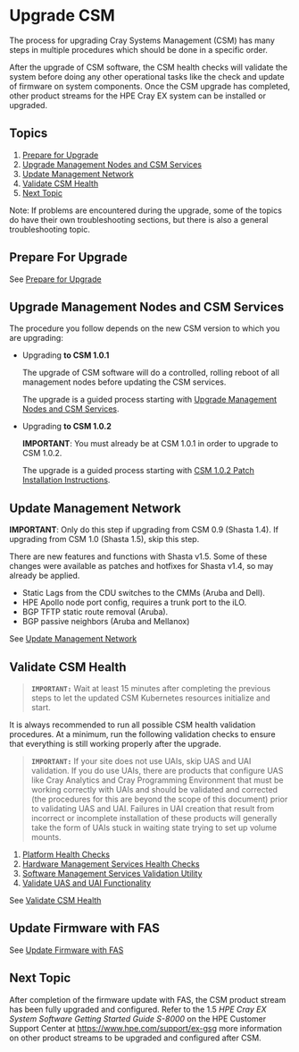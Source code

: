 # Upgrade CSM

The process for upgrading Cray Systems Management (CSM) has many steps in multiple procedures which should be done in a specific order.

After the upgrade of CSM software, the CSM health checks will validate the system before doing any other operational
tasks like the check and update of firmware on system components. Once the CSM upgrade has completed, other
product streams for the HPE Cray EX system can be installed or upgraded.

## Topics

1. [Prepare for Upgrade](#prepare_for_upgrade)
1. [Upgrade Management Nodes and CSM Services](#upgrade_management_nodes_csm_services)
1. [Update Management Network](#update_management_network)
1. [Validate CSM Health](#validate_csm_health)
1. [Next Topic](#next_topic)

Note: If problems are encountered during the upgrade, some of the topics do have their own troubleshooting
sections, but there is also a general troubleshooting topic.

<a name="prepare_for_upgrade"></a>
## Prepare For Upgrade

See [Prepare for Upgrade](prepare_for_upgrade.md)

<a name="upgrade_management_nodes_csm_services"></a>
## Upgrade Management Nodes and CSM Services

The procedure you follow depends on the new CSM version to which you are upgrading:
   
* Upgrading **to CSM 1.0.1**

    The upgrade of CSM software will do a controlled, rolling reboot of all management nodes before updating the CSM services.

    The upgrade is a guided process starting with [Upgrade Management Nodes and CSM Services](1.0.1/README.md).

* Upgrading **to CSM 1.0.2**
   
    **IMPORTANT**: You must already be at CSM 1.0.1 in order to upgrade to CSM 1.0.2.
  
    The upgrade is a guided process starting with [CSM 1.0.2 Patch Installation Instructions](1.0.2/README.md).

<a name="update_management_network"></a>
## Update Management Network

**IMPORTANT**: Only do this step if upgrading from CSM 0.9 (Shasta 1.4). If upgrading from CSM 1.0 (Shasta 1.5), skip this step.

There are new features and functions with Shasta v1.5. Some of these changes were available as patches and hotfixes
for Shasta v1.4, so may already be applied.
* Static Lags from the CDU switches to the CMMs (Aruba and Dell).
* HPE Apollo node port config, requires a trunk port to the iLO.
* BGP TFTP static route removal (Aruba).
* BGP passive neighbors (Aruba and Mellanox)

See [Update Management Network](update_management_network.md)

<a name="validate_csm_health"></a>
## Validate CSM Health

> **`IMPORTANT:`** Wait at least 15 minutes after completing the previous steps to let the updated
> CSM Kubernetes resources initialize and start.
  
It is always recommended to run all possible CSM health validation procedures. At a minimum, run the
following validation checks to ensure that everything is still working properly after the upgrade.
  
> **`IMPORTANT:`** If your site does not use UAIs, skip UAS and UAI validation. If you do use
> UAIs, there are products that configure UAS like Cray Analytics and Cray Programming Environment that
> must be working correctly with UAIs and should be validated and corrected (the procedures for this are
> beyond the scope of this document) prior to validating UAS and UAI. Failures in UAI creation that result
> from incorrect or incomplete installation of these products will generally take the form of UAIs stuck in
> waiting state trying to set up volume mounts.
  
1. [Platform Health Checks](../operations/validate_csm_health.md#platform-health-checks)
2. [Hardware Management Services Health Checks](../operations/validate_csm_health.md#hms-health-checks)
3. [Software Management Services Validation Utility](../operations/validate_csm_health.md#sms-health-checks)
4. [Validate UAS and UAI Functionality](../operations/validate_csm_health.md#uas-uai-validate)
  
See [Validate CSM Health](../operations/validate_csm_health.md)
  
<a name="update_firmware_with_fas"></a>
## Update Firmware with FAS

See [Update Firmware with FAS](../operations/firmware/Update_Firmware_with_FAS.md)

<a name="next_topic"></a>
## Next Topic


After completion of the firmware update with FAS, the CSM product stream has been fully upgraded and
configured. Refer to the 1.5 _HPE Cray EX System Software Getting Started Guide S-8000_ 
on the HPE Customer Support Center at https://www.hpe.com/support/ex-gsg 
more information on other product streams to be upgraded and configured after CSM.

